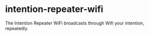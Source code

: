 # intention-repeater-wifi
The Intention Repeater WiFi broadcasts through Wifi your intention, repeatedly.
